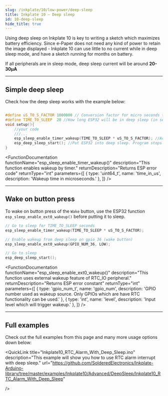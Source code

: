 ```yaml
---
slug: /inkplate/10/low-power/deep-sleep
title: Inkplate 10 – Deep sleep
id: 10-deep-sleep
hide_title: true
---
```


<SectionTitle title="Deep sleep" backgroundImage="/img/deepsleep.jpg" />

Using deep sleep on Inkplate 10 is key to writing a sketch which maximizes battery efficiency. Since e-Paper does not need any kind of power to retain the image displayed - Inkplate 10 can use little to no current while in deep sleep mode, and have a sketch running for months on battery.

<InfoBox>If all peripherals are in sleep mode, deep sleep current will be around **20-30µA**</InfoBox>

---

## Simple deep sleep
Check how the deep sleep works with the example below:

```cpp

#define uS_TO_S_FACTOR 1000000 // Conversion factor for micro seconds to seconds
#define TIME_TO_SLEEP  20 //How long ESP32 will be in deep sleep (in seconds)
void setup(){
    //your code
    ///...
    esp_sleep_enable_timer_wakeup(TIME_TO_SLEEP * uS_TO_S_FACTOR); //Activate wake-up timer -- wake up after 20s here
    esp_deep_sleep_start(); //Put ESP32 into deep sleep. Program stops here.
}
```

<FunctionDocumentation
  functionName="esp_sleep_enable_timer_wakeup()"
  description="This function enables wakeup by timer."
  returnDescription="Returns ESP error code"
  returnType="int"
  parameters={[
    { type: 'uint64_t', name: 'time_in_us', description: 'Wakeup time in microseconds.' },
  ]}
/>

<FunctionDocumentation
  functionName="esp_deep_sleep_start()"
  description="This function enters deep sleep wit the configured wakeup options."
  returnType="None"
/>

---

## Wake on button press

To wake on button press of the `Wake` button, use the ESP32 function `esp_sleep_enable_ext0_wakeup()` before putting it to sleep.

```cpp
// Go to sleep for TIME_TO_SLEEP seconds
esp_sleep_enable_timer_wakeup(TIME_TO_SLEEP * uS_TO_S_FACTOR);

// Enable wakeup from deep sleep on gpio 36 (wake button)
esp_sleep_enable_ext0_wakeup(GPIO_NUM_36, LOW);

// Go to sleep
esp_deep_sleep_start();

```

<FunctionDocumentation
  functionName="esp_sleep_enable_ext0_wakeup()"
  description="This function uses external wakeup feature of RTC_IO peripheral."
  returnDescription="Returns ESP error constant"
  returnType="int"
  parameters={[
    { type: 'gpio_num_t', name: 'gpio_num', description: 'GPIO number used as wakeup source. Only GPIOs which are have RTC functionality can be used.' },
    { type: 'int', name: 'level', description: 'Input level which will trigger wakeup.' },
  ]}
/>

---

## Full examples
Check out the full examples from this page and many more usage options down below:

<QuickLink 
  title="Inkplate10_Simple_Deep_Sleep.ino" 
  description="This example will show you how you can use low power functionality of Inkplate board."
  url="https://github.com/SolderedElectronics/Inkplate-Arduino-library/tree/master/examples/Inkplate10/Advanced/DeepSleep/Inkplate10_Simple_Deep_Sleep" 
/>

<QuickLink 
  title="Inkplate10_Wake_Up_Button.ino" 
  description="Full example on how to implement WAKE UP button with deepsleep on Inkplate 10"
  url="https://github.com/SolderedElectronics/Inkplate-Arduino-library/blob/master/examples/Inkplate10/Advanced/DeepSleep/Inkplate10_Wake_Up_Button/Inkplate10_Wake_Up_Button.ino" 
/>

<QuickLink 
  title="Inkplate10_RTC_Alarm_With_Deep_Sleep.ino" 
  description="This example will show you how to use RTC alarm interrupt with deep sleep."
  url="https://github.com/SolderedElectronics/Inkplate-Arduino-library/tree/master/examples/Inkplate10/Advanced/DeepSleep/Inkplate10_RTC_Alarm_With_Deep_Sleep" 
  
/>